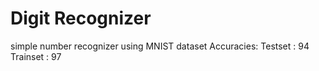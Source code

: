# Digit Recognizer
simple number recognizer using MNIST dataset
Accuracies:
Testset : 94
Trainset : 97
